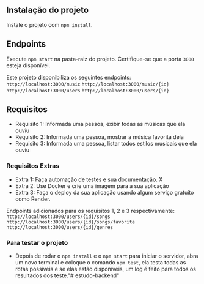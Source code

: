 ## Instalação do projeto

Instale o projeto com `npm install`.

## Endpoints

Execute `npm start` na pasta-raiz do projeto. Certifique-se que a porta `3000` esteja disponível.

Este projeto disponibiliza os seguintes endpoints:
`http://localhost:3000/music`
`http://localhost:3000/music/{id}`
`http://localhost:3000/users`
`http://localhost:3000/users/{id}`

## Requisitos

* Requisito 1: Informada uma pessoa, exibir todas as músicas que ela ouviu
* Requisito 2: Informada uma pessoa, mostrar a música favorita dela
* Requisito 3: Informada uma pessoa, listar todos estilos musicais que ela ouviu


### Requisitos Extras

* Extra 1: Faça automação de testes e sua documentação. X
* Extra 2: Use Docker e crie uma imagem para a sua aplicação
* Extra 3: Faça o deploy da sua aplicação usando algum serviço gratuito como Render.

Endpoints adicionados para os requisitos 1, 2 e 3 respectivamente:
`http://localhost:3000/users/{id}/songs`
`http://localhost:3000/users/{id}/songs/favorite`
`http://localhost:3000/users/{id}/genres`

### Para testar o projeto

* Depois de rodar o `npm install` e o `npm start` para iniciar o servidor, abra um novo terminal e coloque o comando `npm test`, ela testa todas as rotas possíveis e se elas estão disponíveis, um log é feito para todos os resultados dos teste."# estudo-backend" 
